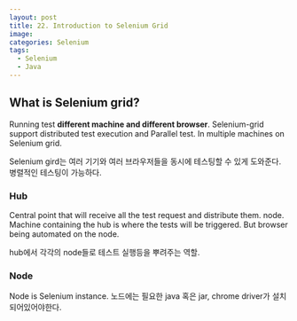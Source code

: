 ```yaml
---
layout: post
title: 22. Introduction to Selenium Grid
image:
categories: Selenium
tags:
  - Selenium
  - Java
---
```




## What is Selenium grid?
Running test **different machine and different browser**.
Selenium-grid support distributed test execution and Parallel test. In multiple machines on Selenium grid.

Selenium gird는 여러 기기와 여러 브라우저들을 동시에 테스팅할 수 있게 도와준다. 병렬적인 테스팅이 가능하다.

### Hub
Central point that will receive all the test request and distribute them. node.
Machine containing the hub is where the tests will be triggered. But browser being automated on the node.

hub에서 각각의 node들로 테스트 실행등을 뿌려주는 역할.

### Node
Node is Selenium instance.
노드에는 필요한 java 혹은 jar,  chrome driver가 설치되어있어야한다.




